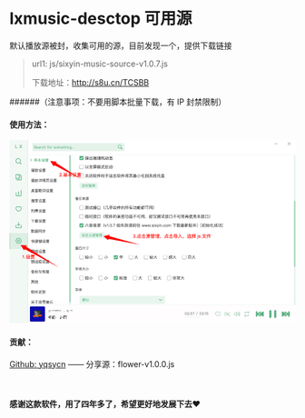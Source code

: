# lxmusic-desctop 可用源

默认播放源被封，收集可用的源，目前发现一个，提供下载链接

> url1: js/sixyin-music-source-v1.0.7.js
> 
> 下载地址：http://s8u.cn/TCSBB

######（注意事项：不要用脚本批量下载，有 IP 封禁限制）


#### 使用方法：
![img.png](static/img.png)

#### 贡献：
[Github: yqsycn](https://github.com/yqsycn) —— 分享源：flower-v1.0.0.js

<br>

#### 感谢这款软件，用了四年多了，希望更好地发展下去❤️
